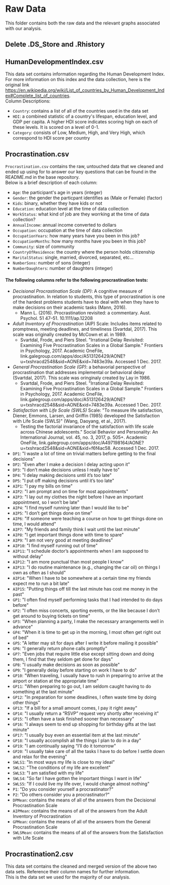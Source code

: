 # Raw Data 
This folder contains both the raw data and the relevant graphs associated with our analysis.  

## Delete .DS_Store and .Rhistory

## HumanDevelopmentIndex.csv  
This data set contains information regarding the Human Development Index. 
For more information on this index and the data collection, here is the original link https://en.wikipedia.org/wiki/List_of_countries_by_Human_Development_Index#Complete_list_of_countries.  
Column Descriptions:  
* `Country`: contains a list of all of the countries used in the data set 
* `HDI`: a combined statistic of a country's lifespan, education level, and GDP per capita. A higher HDI score indicates scoring high on each of these levels. It is scored on a level of 0-1. 
* `Category`: consists of Low, Medium, High, and Very High, which correspond to HDI score per country

## Procrastination.csv  
`Procrastination.csv` contains the raw, untouched data that we cleaned and ended up using for to answer our key questions that can be found in the README.md in the base repository.  
Below is a brief description of each column:  
* `Age`: the participant's age in years (integer)  
* `Gender`: the gender the particpant identifies as (Male or Female) (factor)  
* `Kids`: binary, whether they have kids or not  
* `Education`: education level at the time of data collection  
* `WorkStatus`: what kind of job are they worrking at the time of data collection?  
* `AnnualIncome`: annual income converted to dollars  
* `Occupation`: occupation at the time of data collection  
* `OccupationYears`: how many years have you been in this job?  
* `OccupationMonths`: how many months have you been in this job?  
* `Community`: size of community  
* `CountryOfResidence`: the country where the person holds citizenship  
* `MaritalStatus`: single, married, divorced, separated, etc...  
* `NumberSons`: number of sons (integer)  
* `NumberDaughters`: number of daughters (integer)  
#### The following columns refer to the following procrastination tests:  
* *Decisional Procrastination Scale (DP)*: A cognitive measure of procrastination. In relation to students, this type of procrastination is one of the hardest problems students have to deal with when they have to make decisions on their academic tasks (Mann, 2016).  
  * Mann L. (2016). Procrastination revisited: a commentary. Aust. Psychol. 51 47–51. 10.1111/ap.12208  
* *Adult Inventory of Procrastination* (AIP) Scale: Includes items related to promptness, meeting deadlines, and timeliness (Svartdal, 2017). This scale was originally created by McCown et al. in 1989.  
  * Svartdal, Frode, and Piers Steel. "Irrational Delay Revisited: Examining Five Procrastination Scales in a Global Sample." Frontiers in Psychology, 2017. Academic OneFile, link.galegroup.com/apps/doc/A513126429/AONE?u=txshracd2548&sid=AONE&xid=7483e39a. Accessed 1 Dec. 2017.  
* *General Procrastination Scale (GP)*: a behavorial perspective of procrastination that addresses implemental or behavioral delay (Svartdal, 2017). This scale was oringinaly created by Lay in 1986.  
  * Svartdal, Frode, and Piers Steel. "Irrational Delay Revisited: Examining Five Procrastination Scales in a Global Sample." Frontiers in Psychology, 2017. Academic OneFile, link.galegroup.com/apps/doc/A513126429/AONE?u=txshracd2548&sid=AONE&xid=7483e39a. Accessed 1 Dec. 2017.  
* *Satisfaction with Life Scale (SWLS)*  Scale: "To measure life satisfaction, Diener, Emmons, Larsen, and Griffin (1985) developed the Satisfaction with Life Scale (SWLS)" (Wang, Daoyang, et al., 2017).  
  * Testing the factorial invariance of the satisfaction with life scale across Chinese adolescents." Social Behavior and Personality: An International Journal, vol. 45, no. 3, 2017, p. 505+. Academic OneFile, link.galegroup.com/apps/doc/A497198164/AONE?u=txshracd2548&sid=AONE&xid=f6f4ac58. Accessed 1 Dec. 2017.  
* `DP1`: "I waste a lot of time on trivial matters before getting to the final decisions"  
* `DP2`: "Even after I make a decision I delay acting upon it"  
* `DP3`: "I don’t make decisions unless I really have to"  
* `DP4`: "I delay making decisions until it’s too late"  
* `DP5`: "I put off making decisions until it’s too late"  
* `AIP1`: "I pay my bills on time"  
* `AIP2`: "I am prompt and on time for most appointments"  
* `AIP3`: "I lay out my clothes the night before I have an important appointment, so I won’t be late"  
* `AIP4`: "I find myself running later than I would like to be"  
* `AIP5`: "I don’t get things done on time"  
* `AIP6`: "If someone were teaching a course on how to get things done on time, I would attend"  
* `AIP7`: "My friends and family think I wait until the last minute"  
* `AIP8`: "I get important things done with time to spare"  
* `AIP9`: "I am not very good at meeting deadlines"  
* `AIP10`: "I find myself running out of time"  
* `AIP11`: "I schedule doctor’s appointments when I am supposed to without delay"  
* `AIP12`: "I am more punctual than most people I know"  
* `AIP13`: "I do routine maintenance (e.g., changing the car oil) on things I own as often as I should"  
* `AIP14`: "When I have to be somewhere at a certain time my friends expect me to run a bit late"  
* `AIP15`: "Putting things off till the last minute has cost me money in the past"  
* `GP1`: "I often find myself performing tasks that I had intended to do days before"  
* `GP2`: "I often miss concerts, sporting events, or the like because I don’t get around to buying tickets on time"  
* `GP3`: "When planning a party, I make the necessary arrangements well in advance"  
* `GP4`: "When it is time to get up in the morning, I most often get right out of bed"  
* `GP5`: "A letter may sit for days after I write it before mailing it possible"  
* `GP6`: "I generally return phone calls promptly"  
* `GP7`: "Even jobs that require little else except sitting down and doing them, I find that they seldom get done for days"  
* `GP8`: "I usually make decisions as soon as possible"  
* `GP9`: "I generally delay before starting on work I have to do"  
* `GP10`: "When traveling, I usually have to rush in preparing to arrive at the airport or station at the appropriate time"  
* `GP11`: "When preparing to go out, I am seldom caught having to do something at the last minute"  
* `GP12`: "In preparation for some deadlines, I often waste time by doing other things"  
* `GP13`: "If a bill for a small amount comes, I pay it right away"  
* `GP14`: "I usually return a “RSVP” request very shortly after receiving it"  
* `GP15`: "I often have a task finished sooner than necessary"  
* `GP16`: "I always seem to end up shopping for birthday gifts at the last minute"  
* `GP17`: "I usually buy even an essential item at the last minute"  
* `GP18`: "I usually accomplish all the things I plan to do in a day"  
* `GP19`: "I am continually saying “I’ll do it tomorrow"  
* `GP20`: "I usually take care of all the tasks I have to do before I settle down and relax for the evening"  
* `SWLS1`: "In most ways my life is close to my ideal"  
* `SWLS2`: "The conditions of my life are excellent"  
* `SWLS3`: "I am satisfied with my life"  
* `SWLS4`: "So far I have gotten the important things I want in life"  
* `SWLS5`: "If I could live my life over, I would change almost nothing"  
* `P1`: "Do you consider yourself a procrastinator?"
* `P2`: "Do others consider you a procrastinator?"
* `DPMean`: contains the means of all of the answers from the Decisional Procrastination Scale  
* `AIPMean`: contains the means of all of the answers from the Adult Inventory of Procrastination  
* `GPMean`: contains the means of all of the answers from the General Procrastination Scale  
* `SWLSMean`: contains the means of all of the answers from the Satisfaction with Life Scale  

## Procrastination2.csv  
This data set contains the cleaned and merged version of the above two data sets. Reference their column names for further information.   
This is the data set we used for the majority of our analysis.  


